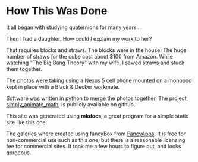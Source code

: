 # How This Was Done

It all began with studying quaternions for many years...

Then I had a daughter. How could I explain my work to her?

That requires blocks and straws. The blocks were in the house. The huge number 
of straws for the cube cost about $100 from Amazon. While watching "The Big 
Bang Theory" with my wife, I sawed straws and stuck them together.

The photos were taking using a Nexus 5 cell phone mounted on a monopod kept in 
place with a Black & Decker workmate.

Software was written in python to merge the photos together. The project, 
[simply_animate_math](https://github.com/dougsweetser/simply_animate_math), is 
publicly available on github.

This site was generated using **mkdocs**, a great program for a simple static 
site like this one.

The galeries where created using fancyBox from 
[FancyApps](http://fancyapps.com). It is free for non-commercial use such as 
this one, but there is a reasonable licensing fee for commercial sites.  It 
took me a few hours to figure out, and looks gorgeous.
